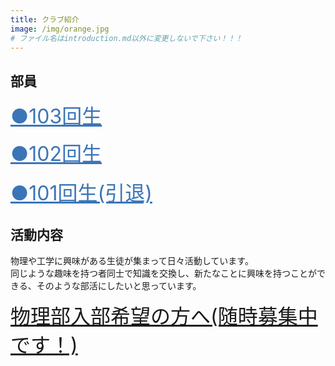 ```yaml
---
title: クラブ紹介
image: /img/orange.jpg
# ファイル名はintroduction.md以外に変更しないで下さい！！！
---
```

## 部員

<!-- ここから --><div onclick="obj=document.getElementById('open3').style; obj.display=(obj.display=='none')?'block':'none';">

<a style="cursor:pointer;"><font size="6" color=#3b75b7><u>●103回生</u></font></a>

</div>

<div id="open3" style="display:none;clear:both;"><h3>S藤<br></h3>

<font size="4">登山が好き<br></font>

<h3>A藤<br></h3><font size="4">
アントワーヌ=オーギュスタン=パルマンティエ<br></font><br></div>

<!-- ここまで -->

<!-- ここから -->

<div onclick="obj=document.getElementById('open2').style; obj.display=(obj.display=='none')?'block':'none';">
<a style="cursor:pointer;"><font size="6" color=#3b75b7><u>●102回生</u></font></a>
</div>
<div id="open2" style="display:none;clear:both;">

<h3>2019年度部長 O野<br></h3>
<font size="4">物理学徒，物理オリンピックに参加．流体が好き<br></font>

</div>
<!-- ここまで -->
<br>
<!-- ここから -->
<div onclick="obj=document.getElementById('open').style; obj.display=(obj.display=='none')?'block':'none';">
<a style="cursor:pointer;"><font size="6" color=#3b75b7><u>●101回生(引退)</u></font></a>
</div>
<div id="open" style="display:none;clear:both;">

<font size="6">-正部員−</font>

<h3>2018年度部長 H﨑<br></h3>
<font size="4">このホームページの共同制作者。Python、iPhoneアプリ開発、電子工作、Arduino、人工知能、自作PC、それからギターにも手を出して、自分でも何がしたいのか分からなくなっている人。<br></font>

<h3>2018年度副部長 S.H.<br></h3>
<font size="4">同じくこのホームページの共同制作者。中学校の時は物理部部長。名字が一文字なだけに一人だけイニシャルになってしまった。Unityとかモデリングとかできるらしい。<br></font>

<h3>Y本（Y氏）<br></h3>
<font size="4">THE 物理部員。物理部といえばY氏。Y氏といえば物理部。3Dモデリングの専門家。<br></font>

<h3>T中<br></h3>
<font size="4">生物が好きな人。物理は全く興味なし。<br></font>

<h3>O川<br></h3>
<font size="4">実名隠すつもりが、もはや名前がバレてしまっている。<br><br></font>

<font size="6">-準部員-</font>

<h3>O川(レオン)<br></h3>
<font size="4">物理部の自習担当。物理部という素晴らしい自習環境(ｵｲ)を気に入ってしまったようだ。<br></font>

<h3>S木<br></h3>
<font size="4">数学とディープラーニングの専門家。東工大の過去問が彼のバイブル？？<br></font>

<h3>I井<br></h3>
<font size="4"><span style="text-decoration: line-through;">ミリタリーオタク</span>。三度の飯よりロシアンタイムズ<br></font>

<h3>O野<br></h3>
<font size="4">艦これ専科<br></font>

<h3>N尾<br></h3>
<font size="4">部長と同じバンドのピアノ担当。<br></font>

<h3>K本<br></h3>
<font size="4">PCジサッカー。i7-8086Kの応募に三時間を費やす<br></font>

</div>
<!-- ここまで -->

## 活動内容

物理や工学に興味がある生徒が集まって日々活動しています。\
同じような趣味を持つ者同士で知識を交換し、新たなことに興味を持つことができる、そのような部活にしたいと思っています。  

<font size = "6">[物理部入部希望の方へ(随時募集中です！)](/pdf/keizi.pdf)</font>
